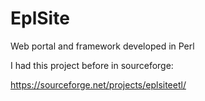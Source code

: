 # EplSite
Web portal and framework developed in Perl

I had this project before in sourceforge:

https://sourceforge.net/projects/eplsiteetl/
